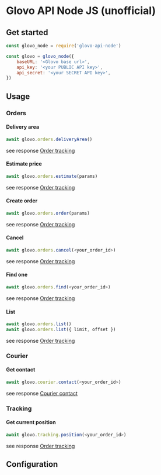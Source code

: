 # Glovo API Node JS (unofficial)

## Get started

```javascript
const glovo_node = require('glovo-api-node')

const glovo = glovo_node({
	baseURL: '<Glovo base url>',
	api_key: '<your PUBLIC API key>',
	api_secret: '<your SECRET API key>',
})
```

## Usage

### Orders
#### Delivery area
```javascript
await glovo.orders.deliveryArea()
```
see response [Order tracking](https://api-docs.glovoapp.com/b2b/index.html#get-order-tracking)

#### Estimate price
```javascript
await glovo.orders.estimate(params)
```
see response [Order tracking](https://api-docs.glovoapp.com/b2b/index.html#get-order-tracking)

#### Create order
```javascript
await glovo.orders.order(params)
```
see response [Order tracking](https://api-docs.glovoapp.com/b2b/index.html#get-order-tracking)

#### Cancel
```javascript
await glovo.orders.cancel(<your_order_id>)
```
see response [Order tracking](https://api-docs.glovoapp.com/b2b/index.html#get-order-tracking)

#### Find one
```javascript
await glovo.orders.find(<your_order_id>)
```
see response [Order tracking](https://api-docs.glovoapp.com/b2b/index.html#get-order-tracking)

#### List
```javascript
await glovo.orders.list()
await glovo.orders.list({ limit, offset })
```
see response [Order tracking](https://api-docs.glovoapp.com/b2b/index.html#get-order-tracking)



### Courier
#### Get contact
```javascript
await glovo.courier.contact(<your_order_id>)
```
see response [Courier contact](https://api-docs.glovoapp.com/b2b/index.html#get-courier-contact)

### Tracking
#### Get current position
```javascript
await glovo.tracking.position(<your_order_id>)
```
see response [Order tracking](https://api-docs.glovoapp.com/b2b/index.html#get-order-tracking)

## Configuration
